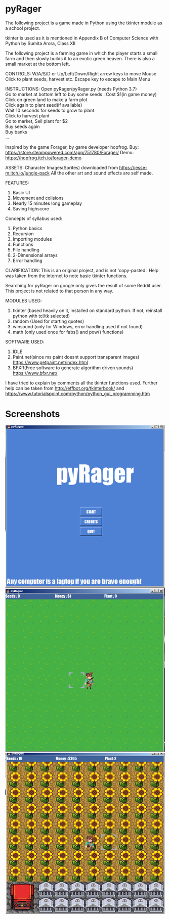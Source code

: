 # pyRager
The following project is a game made in Python using the tkinter module as a school project.

tkinter is used as it is mentioned in Appendix B of Computer Science with Python
by Sumita Arora, Class XII

The following project is a farming game in which the player starts a small farm and then
slowly builds it to an exotic green heaven.
There is also a small market at the bottom left.

CONTROLS:
W/A/S/D or Up/Left/Down/Right arrow keys to move
Mouse Click to plant seeds, harvest etc.
Escape key to escape to Main Menu

INSTRUCTIONS:
Open pyRager/pyRager.py (needs Python 3.7)  
Go to market at bottom left to buy some seeds : Cost $1(in game money)  
Click on green land to make a farm plot  
Click again to plant seed(if available)  
Wait 10 seconds for seeds to grow to plant  
Click to harvest plant  
Go to market, Sell plant for $2  
Buy seeds again  
Buy banks  
...

Inspired by the game Forager, by game developer hopfrog.
Buy: https://store.steampowered.com/app/751780/Forager/
Demo: https://hopfrog.itch.io/forager-demo

ASSETS:
Character Images(Sprites) downloaded from https://jesse-m.itch.io/jungle-pack
All the other art and sound effects are self made.

FEATURES:
1. Basic UI
2. Movement and collsions
3. Nearly 15 minutes long gameplay
4. Saving highscore

Concepts of syllabus used:
1. Python basics
2. Recursion
3. Importing modules
4. Functions
5. File handling
6. 2-Dimensional arrays
7. Error handling

CLARIFICATION:
This is an original project, and is not 'copy-pasted'. Help was taken from the internet to note basic tkinter
functions.

Searching for pyRager on google only gives the result of some Reddit user. This project is not related to that
person in any way.

MODULES USED:
1. tkinter (based heavily on it, installed on standard python. If not, reinstall python with tcl/tk selected)
2. random (Used for starting quotes)
3. winsound (only for Windows, error handling used if not found)
4. math (only used once for fabs() and pow() functions)

SOFTWARE USED:
1. IDLE
2. Paint.net(since ms paint doesnt support transparent images)  https://www.getpaint.net/index.html
3. BFXR(Free software to generate algorithm driven sounds)  https://www.bfxr.net/

I have tried to explain by comments all the tkinter functions used.
Further help can be taken from http://effbot.org/tkinterbook/ and
https://www.tutorialspoint.com/python/python_gui_programming.htm

# Screenshots
![Start Screen](readmeImages/pyrager0.png)
![Game at beginning](readmeImages/pyrager1.png)
![Gam at end](readmeImages/pyrager2.png)

